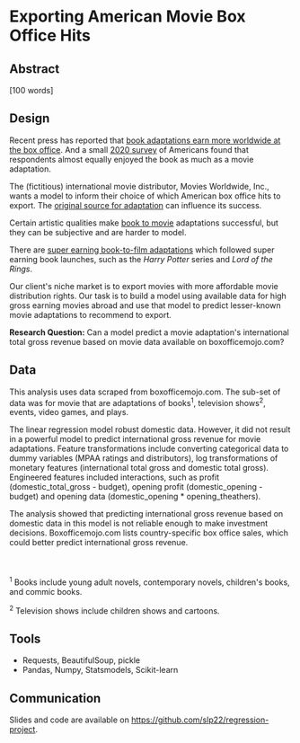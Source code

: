 # Exporting American Movie Box Office Hits 


## Abstract

[100 words]

## Design

Recent press has reported that [book adaptations earn more worldwide at the box office](https://www.forbes.com/sites/adamrowe1/2018/07/11/why-book-based-films-earn-53-more-at-the-worldwide-box-office/?sh=290c1dfc306f). And a small [2020 survey](https://www.bhg.com/news/book-vs-movie-debate/) of Americans found that respondents almost equally enjoyed the book as much as a movie adaptation. 

The (fictitious) international movie distributor, Movies Worldwide, Inc., wants a model to inform their choice of which American box office hits to export. 
The [original source for adaptation](https://stephenfollows.com/highest-grossing-movie-adaptations/) can influence its success. 

Certain artistic qualities make [book to movie](https://news.northeastern.edu/2012/03/27/kelly/) adaptations successful, but they can be subjective and are harder to model. 

There are [super earning book-to-film adaptations](https://filmthreat.com/features/what-makes-a-book-to-film-adaptation-so-successful/) which followed super earning book launches, such as the *Harry Potter* series and *Lord of the Rings*. 

Our client's niche market is to export movies with more affordable movie distribution rights. Our task is to build a model using available data for high gross earning movies abroad and use that model to predict lesser-known movie adaptations to recommend to export. 

**Research Question:** Can a model predict a movie adaptation's international total gross revenue based on movie data available on boxofficemojo.com?

## Data

This analysis uses data scraped from boxofficemojo.com. The sub-set of data was for movie that are adaptations of books<sup>1</sup>, television shows<sup>2</sup>, events, video games, and plays. 

The linear regression model robust domestic data. However, it did not result in a powerful model to predict international gross revenue for movie adaptations. Feature transformations include converting categorical data to dummy variables (MPAA ratings and distributors), log transformations of monetary features (international total gross and domestic total gross). Engineered features included interactions, such as profit (domestic_total_gross - budget), opening profit (domestic_opening - budget) and opening data (domestic_opening * opening_theathers). 

The analysis showed that predicting international gross revenue based on domestic data in this model is not reliable enough to make investment decisions. Boxofficemojo.com lists country-specific box office sales, which could better predict international gross revenue. 
<br></br>
<br></br>
<sup>1</sup> Books include young adult novels, contemporary novels, children's books, and commic books. 

<sup>2</sup> Television shows include children shows and cartoons.  


## Tools

* Requests, BeautifulSoup, pickle  <br/>
* Pandas, Numpy, Statsmodels, Scikit-learn <br/>


## Communication

Slides and code are available on https://github.com/slp22/regression-project.






